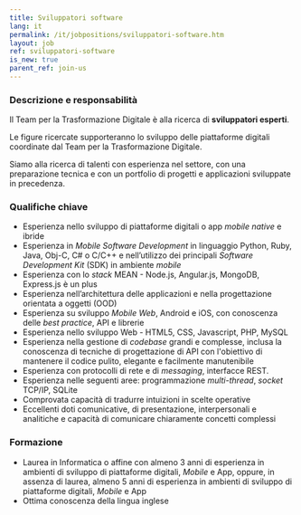 ```yaml
---
title: Sviluppatori software
lang: it
permalink: /it/jobpositions/sviluppatori-software.htm
layout: job
ref: sviluppatori-software
is_new: true
parent_ref: join-us
---
```


### Descrizione e responsabilità
Il Team per la Trasformazione Digitale è alla ricerca di **sviluppatori esperti**. 

Le figure ricercate supporteranno lo sviluppo delle piattaforme digitali coordinate dal Team per la Trasformazione Digitale.

Siamo alla ricerca di talenti con esperienza nel settore, con una preparazione tecnica e con un portfolio di progetti e applicazioni sviluppate in precedenza.


### Qualifiche chiave
- Esperienza nello sviluppo di piattaforme digitali o app *mobile native* e ibride
- Esperienza in *Mobile Software Development* in linguaggio Python, Ruby, Java, Obj-C, C# o C/C++ e nell’utilizzo dei principali *Software Development Kit* (SDK) in ambiente *mobile*
- Esperienza con lo *stack* MEAN - Node.js, Angular.js, MongoDB, Express.js è un plus
- Esperienza nell’architettura delle applicazioni e nella progettazione orientata a oggetti (OOD)
- Esperienza su sviluppo *Mobile Web*, Android e iOS, con conoscenza delle *best practice*, API e librerie
- Esperienza nello sviluppo Web - HTML5, CSS, Javascript, PHP, MySQL
- Esperienza nella gestione di *codebase* grandi e complesse, inclusa la conoscenza di tecniche di progettazione di API con l'obiettivo di mantenere il codice pulito, elegante e facilmente manutenibile
- Esperienza con protocolli di rete e di *messaging*, interfacce REST.
- Esperienza nelle seguenti aree: programmazione *multi-thread*, *socket* TCP/IP, SQLite
- Comprovata capacità di tradurre intuizioni in scelte operative
- Eccellenti doti comunicative, di presentazione, interpersonali e analitiche e capacità di comunicare chiaramente concetti complessi


### Formazione
- Laurea in Informatica o affine con almeno 3 anni di esperienza in ambienti di sviluppo di piattaforme digitali, *Mobile* e App, oppure, in assenza di laurea, almeno 5 anni di esperienza in ambienti di sviluppo di piattaforme digitali, *Mobile* e App
- Ottima conoscenza della lingua inglese


